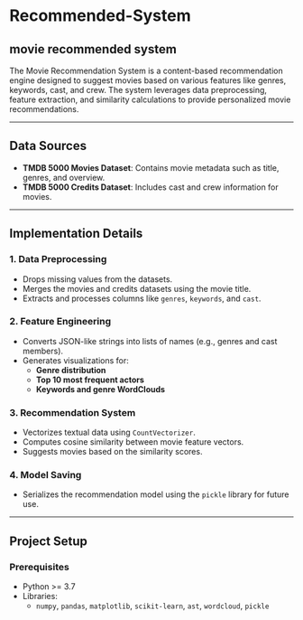 # Recommended-System

## movie recommended system

The Movie Recommendation System is a content-based recommendation engine designed to suggest movies based on various features like genres, keywords, cast, and crew. The system leverages data preprocessing, feature extraction, and similarity calculations to provide personalized movie recommendations.

---

## Data Sources
- **TMDB 5000 Movies Dataset**: Contains movie metadata such as title, genres, and overview.
- **TMDB 5000 Credits Dataset**: Includes cast and crew information for movies.

---

## Implementation Details

### **1. Data Preprocessing**
- Drops missing values from the datasets.
- Merges the movies and credits datasets using the movie title.
- Extracts and processes columns like `genres`, `keywords`, and `cast`.

### **2. Feature Engineering**
- Converts JSON-like strings into lists of names (e.g., genres and cast members).
- Generates visualizations for:
  - **Genre distribution**
  - **Top 10 most frequent actors**
  - **Keywords and genre WordClouds**

### **3. Recommendation System**
- Vectorizes textual data using `CountVectorizer`.
- Computes cosine similarity between movie feature vectors.
- Suggests movies based on the similarity scores.

### **4. Model Saving**
- Serializes the recommendation model using the `pickle` library for future use.

---

## Project Setup

### **Prerequisites**
- Python >= 3.7
- Libraries:
  - `numpy`, `pandas`, `matplotlib`, `scikit-learn`, `ast`, `wordcloud`, `pickle`



